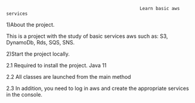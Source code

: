                                                       Learn basic aws services

1)About the project.

This is a project with the study of basic services aws such as: S3, DynamoDb, Rds, SQS, SNS.

2)Start the project locally.

2.1 Required to install the project.
Java 11

2.2 All classes are launched from the main method

2.3 In addition, you need to log in aws and create the appropriate services in the console.
